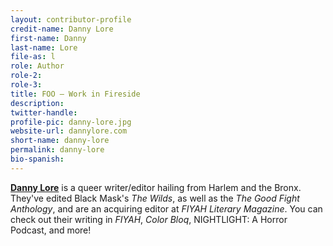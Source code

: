 ```yaml
---
layout: contributor-profile
credit-name: Danny Lore
first-name: Danny
last-name: Lore
file-as: l
role: Author
role-2:
role-3:
title: FOO — Work in Fireside
description: 
twitter-handle:
profile-pic: danny-lore.jpg
website-url: dannylore.com
short-name: danny-lore
permalink: danny-lore
bio-spanish:
---
```

**[Danny Lore](http://dannylore.com/)** is a queer writer/editor hailing from Harlem and the Bronx. They've edited Black Mask's _The Wilds_, as well as the _The Good Fight Anthology_, and are an acquiring editor at _FIYAH Literary Magazine_. You can check out their writing in _FIYAH_, _Color Bloq_, NIGHTLIGHT: A Horror Podcast, and more!
